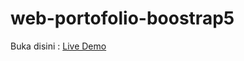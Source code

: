 # web-portofolio-boostrap5
Buka disini : <a href="https://ahmadbadri25.github.io/web-portofolio-boostrap5/">Live Demo</a>
